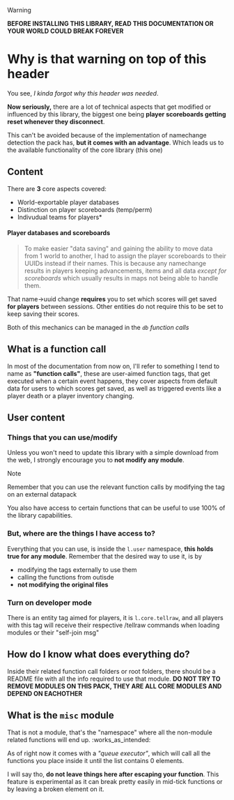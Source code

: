 > [!WARNING]
> **BEFORE INSTALLING THIS LIBRARY, READ THIS DOCUMENTATION OR YOUR WORLD COULD BREAK FOREVER**

# Why is that warning on top of this header
You see, _I kinda forgot why this header was needed_.

**Now seriously,** there are a lot of technical aspects that get modified or influenced by this library, the biggest one being **player scoreboards getting reset whenever they disconnect**.

This can't be avoided because of the implementation of namechange detection the pack has, **but it comes with an advantage**.
Which leads us to the available functionality of the core library (this one)

## Content

There are **3** core aspects covered:
- World-exportable player databases
- Distinction on player scoreboards (temp/perm)
- Indivudual teams for players*

#### Player databases and scoreboards
> To make easier "data saving" and gaining the ability to move data from 1 world to another, I had to assign the player scoreboards to their UUIDs instead if their names. This is because any namechange results in players keeping advancements, items and all data *except for scoreboards* which usually results in maps not being able to handle them.

That name->uuid change **requires** you to set which scores will get saved **for players** between sessions. Other entities do not require this to be set to keep saving their scores. 

Both of this mechanics can be managed in the _`db` function calls_

## What is a function call

In most of the documentation from now on, I'll refer to something I tend to name as **"function calls"**, these are user-aimed function tags, that get executed when a certain event happens, they cover aspects from default data for users to which scores get saved, as well as triggered events like a player death or a player inventory changing.

## User content
### Things that you can use/modify

Unless you won't need to update this library with a simple download from the web, I strongly encourage you to **not modify any module**. 
> [!NOTE] 
> Remember that you can use the relevant function calls by modifying the tag on an external datapack

You also have access to certain functions that can be useful to use 100% of the library capabilities.

### But, where are the things I have access to?

Everything that you can use, is inside the `l.user` namespace, **this holds true for any module**. Remember that the desired way to use it, is by 
- modifying the tags externally to use them
- calling the functions from outisde
- **not modifying the original files**

### Turn on developer mode

There is an entity tag aimed for players, it is `l.core.tellraw`, and all players with this tag will receive their respective /tellraw commands when loading modules or their "self-join msg"

## How do I know what does everything do?

Inside their related function call folders or root folders, there should be a README file with all the info required to use that module. **DO NOT TRY TO REMOVE MODULES ON THIS PACK, THEY ARE ALL CORE MODULES AND DEPEND ON EACHOTHER**

## What is the `misc` module
That is not a module, that's the "namespace" where all the non-module related functions will end up. :works_as_intended:

As of right now it comes with a _"queue executor"_, which will call all the functions you place inside it until the list contains 0 elements. 

I will say tho, **do not leave things here after escaping your function**. This feature is experimental as it can break pretty easily in  mid-tick functions or by leaving a broken element on it.